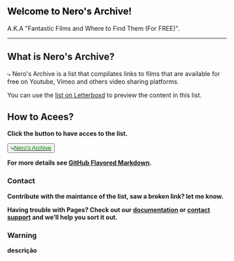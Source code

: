 ## <span style="color: black">Welcome to Nero's Archive!</span>
A.K.A "Fantastic Films and Where to Find Them (For FREE)".

---

## What is Nero's Archive?

⤷ Nero's Archive is a list that compilates links to films that are available for free on Youtube, Vimeo and others video sharing platforms.

You can use the [list on Letterboxd](https://github.com/itsnerosz/nerosz_archive/edit/main/README.md) to preview the content in this list.

## How to Acees?

<b>Click the button to have acces to the list.<b>
 
 <button>
⤷<a href="https://itsnerosz.github.io/nerosz_archive/list.md"><span style="color: green">Nero's Archive</span></a>
</button>
 


For more details see [GitHub Flavored Markdown](https://itsnerosz.github.io/nerosz_archive/readme.md).


### Contact
Contribute with the maintance of the list, saw a broken link? let me know.

Having trouble with Pages? Check out our [documentation](https://docs.github.com/categories/github-pages-basics/) or [contact support](https://support.github.com/contact) and we’ll help you sort it out.

### Warning

descrição
